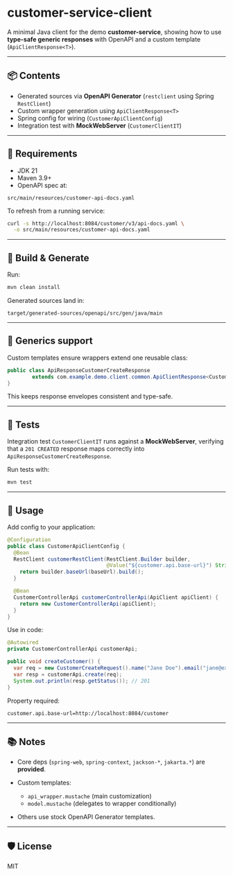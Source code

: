 # customer-service-client

A minimal Java client for the demo **customer-service**, showing how to use **type-safe generic responses** with OpenAPI
and a custom template (`ApiClientResponse<T>`).

---

## 📦 Contents

* Generated sources via **OpenAPI Generator** (`restclient` using Spring `RestClient`)
* Custom wrapper generation using `ApiClientResponse<T>`
* Spring config for wiring (`CustomerApiClientConfig`)
* Integration test with **MockWebServer** (`CustomerClientIT`)

---

## 🔧 Requirements

* JDK 21
* Maven 3.9+
* OpenAPI spec at:

```
src/main/resources/customer-api-docs.yaml
```

To refresh from a running service:

```bash
curl -s http://localhost:8084/customer/v3/api-docs.yaml \
  -o src/main/resources/customer-api-docs.yaml
```

---

## 🚀 Build & Generate

Run:

```bash
mvn clean install
```

Generated sources land in:

```
target/generated-sources/openapi/src/gen/java/main
```

---

## 🧩 Generics support

Custom templates ensure wrappers extend one reusable class:

```java
public class ApiResponseCustomerCreateResponse
        extends com.example.demo.client.common.ApiClientResponse<CustomerCreateResponse> {
}
```

This keeps response envelopes consistent and type-safe.

---

## 🧪 Tests

Integration test `CustomerClientIT` runs against a **MockWebServer**, verifying that a `201 CREATED` response maps
correctly into `ApiResponseCustomerCreateResponse`.

Run tests with:

```bash
mvn test
```

---

## 🧰 Usage

Add config to your application:

```java
@Configuration
public class CustomerApiClientConfig {
  @Bean
  RestClient customerRestClient(RestClient.Builder builder,
                                @Value("${customer.api.base-url}") String baseUrl) {
    return builder.baseUrl(baseUrl).build();
  }

  @Bean
  CustomerControllerApi customerControllerApi(ApiClient apiClient) {
    return new CustomerControllerApi(apiClient);
  }
}
```

Use in code:

```java
@Autowired
private CustomerControllerApi customerApi;

public void createCustomer() {
  var req = new CustomerCreateRequest().name("Jane Doe").email("jane@example.com");
  var resp = customerApi.create(req);
  System.out.println(resp.getStatus()); // 201
}
```

Property required:

```properties
customer.api.base-url=http://localhost:8084/customer
```

---

## 📚 Notes

* Core deps (`spring-web`, `spring-context`, `jackson-*`, `jakarta.*`) are **provided**.
* Custom templates:

    * `api_wrapper.mustache` (main customization)
    * `model.mustache` (delegates to wrapper conditionally)
* Others use stock OpenAPI Generator templates.

---

## 🛡 License

MIT
